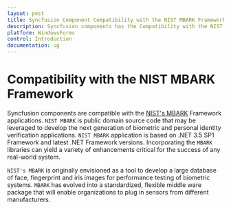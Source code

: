 ```yaml
---
layout: post
title: Syncfusion Component Compatibility with the NIST MBARK Framework
description: Syncfusion components has the Compatibility with the NIST MBARK Framework. It helps to develop a large database of face, fingerprint and iris images.
platform: WindowsForms
control: Introduction
documentation: ug
---
```




# Compatibility with the NIST MBARK Framework
Syncfusion components are compatible with the [NIST's MBARK](https://www.nist.gov/services-resources/software/multimodal-biometric-application-resource-kit-mbark) Framework applications. `NIST MBARK` is public domain source code that may be leveraged to develop the next generation of biometric and personal identity verification applications. `NIST MBARK` application is based on .NET 3.5 SP1 Framework and latest .NET Framework versions. Incorporating the `MBARK` libraries can yield a variety of enhancements critical for the success of any real-world system.

`NIST's MBARK` is originally envisioned as a tool to develop a large database of face, fingerprint and iris images for performance testing of biometric systems. `MBARK` has evolved into a standardized, flexible middle ware package that will enable organizations to plug in sensors from different manufacturers.